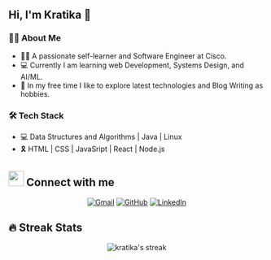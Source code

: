 ## Hi, I'm Kratika 👋

<!--
**kratikadixit472/kratikadixit472** is a ✨ _special_ ✨ repository because its `README.md` (this file) appears on your GitHub profile.
-->
### 👩‍💼 About Me

- 👩‍💻 A passionate self-learner and Software Engineer at Cisco.
- 💻 Currently I am learning web Development, Systems Design, and AI/ML.
- 🌱 In my free time I like to explore latest technologies and Blog Writing as hobbies.

### 🛠 Tech Stack

- 💻 Data Structures and Algorithms | Java | Linux
- 🎗 HTML | CSS | JavaSript | React | Node.js


## <img src="https://media.giphy.com/media/iY8CRBdQXODJSCERIr/giphy.gif" width="30px"> Connect with me
<p align="center">
	<a href="mailto:kratikadixit472@gmail.com"><img img src="https://img.shields.io/badge/gmail-%23EA4335.svg?style=plastic&logo=gmail&logoColor=white" alt="Gmail"/></a>
	<a href="https://github.com/kratikadixit472"><img src="https://img.shields.io/badge/github-%23181717.svg?style=plastic&logo=github&logoColor=white" alt="GitHub"/></a>
  <a href="https://www.linkedin.com/in/kratikadixit4729954/"><img src="https://img.shields.io/badge/linkedin-%230A66C2.svg?style=plastic&logo=linkedin&logoColor=white" alt="LinkedIn"/></a>
	<!--<a href="https://leetcode.com/kratikadixit/"><img src="https://iconscout.com/icon/leetcode-3521542?style=plastic&logo=leetcode&logoColor=white" alt="LeetCode"/></a> -->
  </a>
</p>
  
  
## 🔥 Streak Stats

<p align="center"><img src="https://github-readme-streak-stats.herokuapp.com/?user=kratikadixit472&theme=nightowl" alt="kratika's streak" /></p>

<!-- ## 🔥 Github Stats
 My github Stats :  
<p align="center"><img src = "https://github-readme-stats.vercel.app/api?username=kratikadixit472&&show_icons=true&title_color=ffffff&icon_color=bb2acf&text_color=daf7dc&bg_color=151515">
	</p> -->

<!-- ACTIVITY GRAPH TRACKER 
[![Kratika's github activity graph](https://activity-graph.herokuapp.com/graph?username=kratikadixit472&theme=react-dark)](https://github.com/kratikadixit472/github-readme-activity-graph)
-->

<!--
## 📈 Activity Graph

<br/>
<h2 align="center"> My current activity </h2>


<a href="https://github.com/ashutosh00710/github-readme-activity-graph"><img alt="Kratika's Activity Graph" src="https://activity-graph.herokuapp.com/graph/?username=kratikadixit472&bg_color=000&color=fff&line=00E676&point=fff&hide_border=true" /></a>

-->
